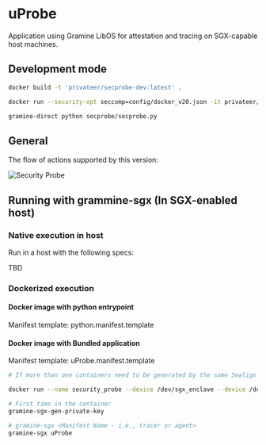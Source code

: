 # uProbe

Application using Gramine LibOS for attestation and tracing on SGX-capable host machines.

## Development mode
```bash
docker build -t 'privateer/secprobe-dev:latest' .

docker run --security-opt seccomp=config/docker_v20.json -it privateer/secprobe-dev:latest

gramine-direct python secprobe/secprobe.py
```

## General
The flow of actions supported by this version:

![Security Probe](privateer_security_probe.drawio.svg)

## Running with grammine-sgx (In SGX-enabled host)

### Native execution in host

Run in a host with the following specs:

TBD

### Dockerized execution 

#### Docker image with python entrypoint

Manifest template: python.manifest.template

#### Docker image with Bundled application

Manifest template: uProbe.manifest.template

```bash
# If more than one containers need to be generated by the same Sealign Authority, the respective key (i.e., its directory) should be passed as a volume. For instance: -v /privateer/.config/gramine:/root/.config/gramine

docker run --name security_probe --device /dev/sgx_enclave --device /dev/sgx_provision --security-opt seccomp=/home/privateer/security-probe/docker.json -it -p '<docker image>'
```

```bash
# First time in the container
gramine-sgx-gen-private-key
```

```bash
# gramine-sgx <Manifest Name - i.e., tracer or agent>
gramine-sgx uProbe 
```